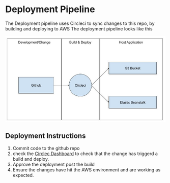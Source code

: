 # Deployment Pipeline

The Deployment pipeline uses Circleci to sync changes to this repo, by building and deploying to AWS
The deployment pipeline looks like this

![image](https://github.com/daniel-tickell/nd0067-c4-deployment-process-project-starter/blob/master/docs/Pipeline%20overview.jpg)

## Deployment Instructions
1. Commit code to the github repo
2. check the [Circlec Dashboard](https://circleci.com/dashboard) to check that the change has triggerd a build and deploy.
3. Approve the deployment post the build
4. Ensure the changes have hit the AWS environment and are working as expected. 
